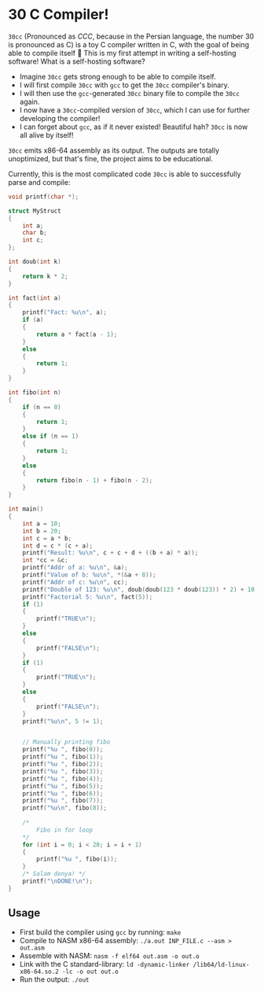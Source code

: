 # 30 C Compiler!

`30cc` (Pronounced as *CCC*, because in the Persian language, the number 30 is pronounced as C) is a toy C compiler written in C, with the goal of being able to compile itself 🤝 This is my first attempt in writing a self-hosting software! What is a self-hosting software?

- Imagine `30cc` gets strong enough to be able to compile itself.
- I will first compile `30cc` with `gcc` to get the `30cc` compiler's binary.
- I will then use the `gcc`-generated `30cc` binary file to compile the `30cc` again.
- I now have a `30cc`-compiled version of `30cc`, which I can use for further developing the compiler!
- I can forget about `gcc`, as if it never existed! Beautiful hah? `30cc` is now all alive by itself!

`30cc` emits x86-64 assembly as its output. The outputs are totally unoptimized, but that's fine, the project aims to be educational.

Currently, this is the most complicated code `30cc` is able to successfully parse and compile:

```c
void printf(char *);

struct MyStruct
{
    int a;
    char b;
    int c;
};

int doub(int k)
{
    return k * 2;
}

int fact(int a)
{
    printf("Fact: %u\n", a);
    if (a)
    {
        return a * fact(a - 1);
    }
    else
    {
        return 1;
    }
}

int fibo(int n)
{
    if (n == 0)
    {
        return 1;
    }
    else if (n == 1)
    {
        return 1;
    }
    else
    {
        return fibo(n - 1) + fibo(n - 2);
    }
}

int main()
{
    int a = 10;
    int b = 20;
    int c = a * b;
    int d = c * (c + a);
    printf("Result: %u\n", c + c + d + ((b + a) * a));
    int *cc = &c;
    printf("Addr of a: %u\n", &a);
    printf("Value of b: %u\n", *(&a + 8));
    printf("Addr of c: %u\n", cc);
    printf("Double of 123: %u\n", doub(doub(123 * doub(123)) * 2) + 10);
    printf("Factorial 5: %u\n", fact(5));
    if (1)
    {
        printf("TRUE\n");
    }
    else
    {
        printf("FALSE\n");
    }
    if (1)
    {
        printf("TRUE\n");
    }
    else
    {
        printf("FALSE\n");
    }
    printf("%u\n", 5 != 1);


    // Manually printing fibo
    printf("%u ", fibo(0));
    printf("%u ", fibo(1));
    printf("%u ", fibo(2));
    printf("%u ", fibo(3));
    printf("%u ", fibo(4));
    printf("%u ", fibo(5));
    printf("%u ", fibo(6));
    printf("%u ", fibo(7));
    printf("%u\n", fibo(8));
    
    /*
        Fibo in for loop
    */
    for (int i = 0; i < 20; i = i + 1)
    {
        printf("%u ", fibo(i));
    }
    /* Salam donya! */
    printf("\nDONE!\n");
}
```

## Usage

- First build the compiler using `gcc` by running: `make`
- Compile to NASM x86-64 assembly: `./a.out INP_FILE.c --asm > out.asm`
- Assemble with NASM: `nasm -f elf64 out.asm -o out.o`
- Link with the C standard-library: `ld -dynamic-linker /lib64/ld-linux-x86-64.so.2 -lc -o out out.o`
- Run the output: `./out`
